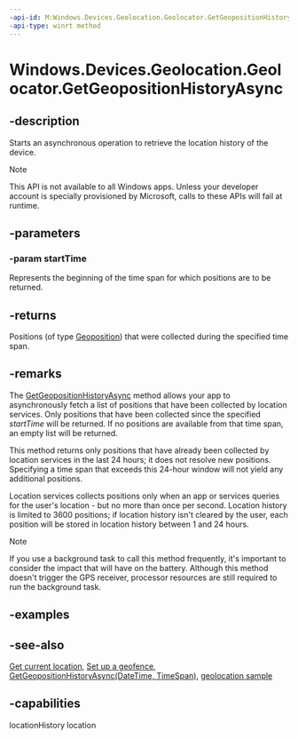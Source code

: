 ```yaml
---
-api-id: M:Windows.Devices.Geolocation.Geolocator.GetGeopositionHistoryAsync(Windows.Foundation.DateTime)
-api-type: winrt method
---
```


<!-- Method syntax
public Windows.Foundation.IAsyncOperation<Windows.Foundation.Collections.IVectorView<Windows.Devices.Geolocation.Geoposition>> GetGeopositionHistoryAsync(Windows.Foundation.DateTime startTime)
-->

# Windows.Devices.Geolocation.Geolocator.GetGeopositionHistoryAsync

## -description
Starts an asynchronous operation to retrieve the location history of the device.

> [!NOTE]
> This API is not available to all Windows apps. Unless your developer account is specially provisioned by Microsoft, calls to these APIs will fail at runtime.

## -parameters
### -param startTime
Represents the beginning of the time span for which positions are to be returned.

## -returns
Positions (of type [Geoposition](geoposition.md)) that were collected during the specified time span.

## -remarks
The [GetGeopositionHistoryAsync](geolocator_getgeopositionhistoryasync_1254824286.md) method allows your app to asynchronously fetch a list of positions that have been collected by location services. Only positions that have been collected since the specified *startTime* will be returned. If no positions are available from that time span, an empty list will be returned.

This method returns only positions that have already been collected by location services in the last 24 hours; it does not resolve new positions. Specifying a time span that exceeds this 24-hour window will not yield any additional positions.

Location services collects positions only when an app or services queries for the user's location - but no more than once per second. Location history is limited to 3600 positions; if location history isn't cleared by the user, each position will be stored in location history between 1 and 24 hours.

> [!NOTE]
> If you use a background task to call this method frequently, it's important to consider the impact that will have on the battery. Although this method doesn't trigger the GPS receiver, processor resources are still required to run the background task.

## -examples

## -see-also
[Get current location](https://msdn.microsoft.com/library/24dc9a41-8cc1-48b0-bc6d-24bf571afcc8), [Set up a geofence](https://msdn.microsoft.com/library/a3a46e03-0751-4dbd-a2a1-2323db09bdba), [GetGeopositionHistoryAsync(DateTime, TimeSpan)](geolocator_getgeopositionhistoryasync_544182854.md), [geolocation sample](https://go.microsoft.com/fwlink/p/?linkid=533278)

## -capabilities
locationHistory
location
